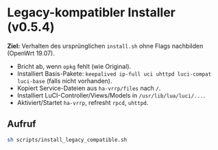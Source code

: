
# Legacy-kompatibler Installer (v0.5.4)

**Ziel:** Verhalten des ursprünglichen `install.sh` ohne Flags nachbilden (OpenWrt 19.07).
- Bricht ab, wenn `opkg` fehlt (wie Original).
- Installiert Basis-Pakete: `keepalived ip-full uci uhttpd luci-compat luci-base` (falls nicht vorhanden).
- Kopiert Service-Dateien aus `ha-vrrp/files` nach `/`.
- Installiert LuCI-Controller/Views/Models in `/usr/lib/lua/luci/...`.
- Aktiviert/Startet `ha-vrrp`, refresht `rpcd`, `uhttpd`.

## Aufruf
```sh
sh scripts/install_legacy_compatible.sh
```
